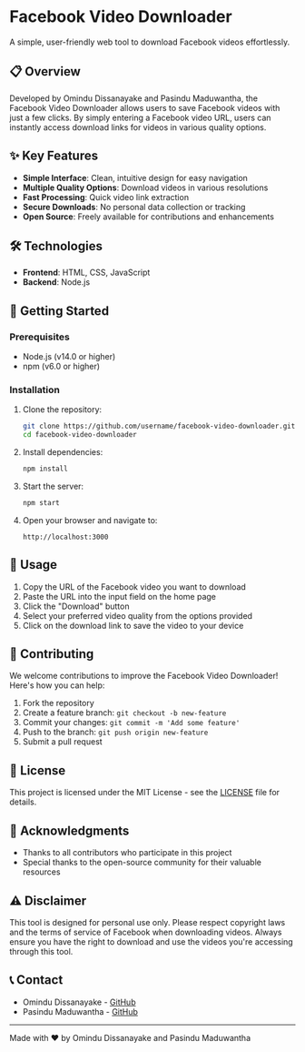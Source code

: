 # Facebook Video Downloader

A simple, user-friendly web tool to download Facebook videos effortlessly.

## 📋 Overview

Developed by Omindu Dissanayake and Pasindu Maduwantha, the Facebook Video Downloader allows users to save Facebook videos with just a few clicks. By simply entering a Facebook video URL, users can instantly access download links for videos in various quality options.

## ✨ Key Features

- **Simple Interface**: Clean, intuitive design for easy navigation
- **Multiple Quality Options**: Download videos in various resolutions
- **Fast Processing**: Quick video link extraction
- **Secure Downloads**: No personal data collection or tracking
- **Open Source**: Freely available for contributions and enhancements

## 🛠️ Technologies

- **Frontend**: HTML, CSS, JavaScript
- **Backend**: Node.js

## 🚀 Getting Started

### Prerequisites

- Node.js (v14.0 or higher)
- npm (v6.0 or higher)

### Installation

1. Clone the repository:
   ```bash
   git clone https://github.com/username/facebook-video-downloader.git
   cd facebook-video-downloader
   ```

2. Install dependencies:
   ```bash
   npm install
   ```

3. Start the server:
   ```bash
   npm start
   ```

4. Open your browser and navigate to:
   ```
   http://localhost:3000
   ```

## 📝 Usage

1. Copy the URL of the Facebook video you want to download
2. Paste the URL into the input field on the home page
3. Click the "Download" button
4. Select your preferred video quality from the options provided
5. Click on the download link to save the video to your device

## 🤝 Contributing

We welcome contributions to improve the Facebook Video Downloader! Here's how you can help:

1. Fork the repository
2. Create a feature branch: `git checkout -b new-feature`
3. Commit your changes: `git commit -m 'Add some feature'`
4. Push to the branch: `git push origin new-feature`
5. Submit a pull request

## 📄 License

This project is licensed under the MIT License - see the [LICENSE](LICENSE) file for details.

## 🙏 Acknowledgments

- Thanks to all contributors who participate in this project
- Special thanks to the open-source community for their valuable resources

## ⚠️ Disclaimer

This tool is designed for personal use only. Please respect copyright laws and the terms of service of Facebook when downloading videos. Always ensure you have the right to download and use the videos you're accessing through this tool.

## 📞 Contact

- Omindu Dissanayake - [GitHub]([https://github.com/omindu](https://github.com/OminduDissanayaka))
- Pasindu Maduwantha - [GitHub]([https://github.com/pasindu](https://github.com/PasinduOG))

---

Made with ❤️ by Omindu Dissanayake and Pasindu Maduwantha
